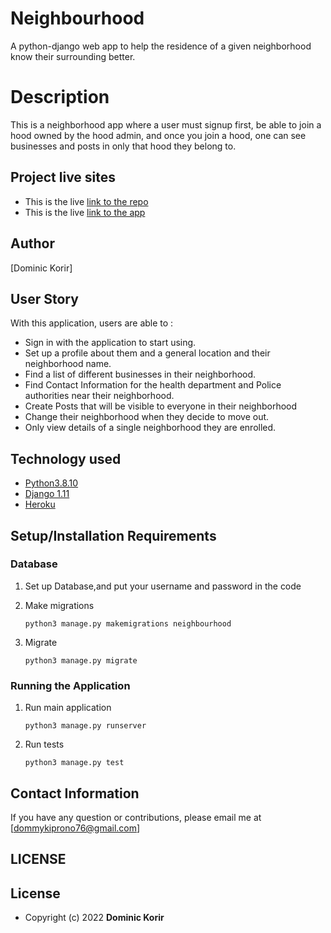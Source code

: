 # Neighbourhood
A python-django web app to help the residence of a given neighborhood know their surrounding better.

# Description
This is a neighborhood app where a user must signup first, be able to join a hood owned by the hood admin, and once you join a hood, one can see businesses and posts in only that hood they belong to.


## Project live sites
  * This is the live [link to the repo ](domneigh.herokuapp.com/) <br>
  * This is the live [link to the app ](domneigh.herokuapp.com/)



## Author
[Dominic Korir]
## User Story
With this application, users are able to :
* Sign in with the application to start using.
* Set up a profile about them and a general location and their neighborhood name.
* Find a list of different businesses in their neighborhood.
* Find Contact Information for the health department and Police authorities near their neighborhood.
* Create Posts that will be visible to everyone in their neighborhood
* Change their neighborhood when they decide to move out.
* Only view details of a single neighborhood they are enrolled.

## Technology used  
  
* [Python3.8.10](https://www.python.org/)  
* [Django 1.11](https://docs.djangoproject.com/en/2.2/)  
* [Heroku](https://heroku.com)  

## Setup/Installation Requirements

### Database

1. Set up Database,and put your username and password in the code

2. Make migrations

    ```python3 manage.py makemigrations neighbourhood```

3. Migrate

   ```python3 manage.py migrate ```
    
### Running the Application
1. Run main application

   ```python3 manage.py runserver```

2. Run tests

    
   ``` python3 manage.py test ```


## Contact Information   
If you have any question or contributions, please email me at [dommykiprono76@gmail.com]  

## LICENSE

  
## License 

* Copyright (c) 2022 **Dominic Korir**